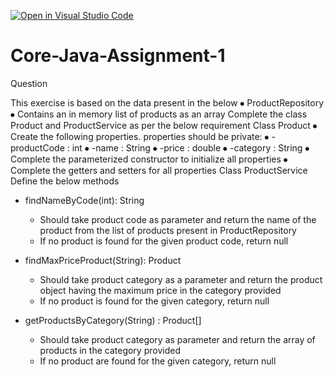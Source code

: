 [![Open in Visual Studio Code](https://classroom.github.com/assets/open-in-vscode-c66648af7eb3fe8bc4f294546bfd86ef473780cde1dea487d3c4ff354943c9ae.svg)](https://classroom.github.com/online_ide?assignment_repo_id=7980351&assignment_repo_type=AssignmentRepo)
# Core-Java-Assignment-1

Question 

This exercise is based on the data present in the below
⦁ ProductRepository
⦁ Contains an in memory list of products as an array
Complete the class Product and ProductService as per the below requirement
Class Product
⦁ Create the following properties. properties should be private:
⦁ -productCode : int
⦁   -name        : String
⦁   -price       : double
⦁   -category    : String
⦁ Complete the parameterized constructor to initialize all properties
⦁ Complete the getters and setters for all properties
Class ProductService
Define the below methods
+ findNameByCode(int): String
    - Should take product code as parameter and return the name of the product from the list of products present in ProductRepository
    - If no product is found for the given product code, return null

+ findMaxPriceProduct(String): Product
    - Should take product category as a parameter and return the product object having the maximum price in the category provided
    - If no product is found for the given category, return null

+ getProductsByCategory(String) : Product[]
    - Should take product category as parameter and return the array of products in the category provided
    - If no product are found for the given category, return null
